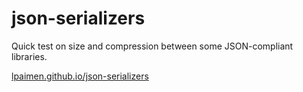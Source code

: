 # json-serializers

Quick test on size and compression between some JSON-compliant libraries.

[lpaimen.github.io/json-serializers](https://lpaimen.github.io/json-serializers)